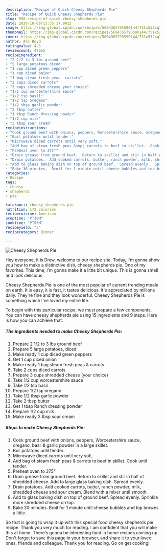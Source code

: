 ```yaml
---
description: "Recipe of Quick Cheesy Shepherds Pie"
title: "Recipe of Quick Cheesy Shepherds Pie"
slug: 998-recipe-of-quick-cheesy-shepherds-pie
date: 2020-10-05T11:56:17.841Z
image: https://img-global.cpcdn.com/recipes/5604365795590144/751x532cq70/cheesy-shepherds-pie-recipe-main-photo.jpg
thumbnail: https://img-global.cpcdn.com/recipes/5604365795590144/751x532cq70/cheesy-shepherds-pie-recipe-main-photo.jpg
cover: https://img-global.cpcdn.com/recipes/5604365795590144/751x532cq70/cheesy-shepherds-pie-recipe-main-photo.jpg
author: Ada Boyd
ratingvalue: 4.5
reviewcount: 47655
recipeingredient:
- "2 1/2 to 3 lbs ground beef"
- "5 large potatoes diced"
- "1 cup diced green peppers"
- "1 cup diced onion"
- "1 bag steam fresh peas  carrots"
- "2 cups diced carrots"
- "3 cups shredded cheese your choice"
- "1/2 cup worcestershire sauce"
- "1/2 tsp basil"
- "1/2 tsp oregano"
- "1/2 tbsp garlic powder"
- "2 tbsp butter"
- "1 tbsp Ranch dressing powder"
- "1/2 cup milk"
- "3 tbsp sour cream"
recipeinstructions:
- "Cook ground beef with onions, peppers, Worcestershire sauce, oregano, basil &amp; garlic powder in a large skillet."
- "Boil potatoes until tender."
- "Microwave diced carrots until very soft."
- "Add bag of steam fresh peas &amp; carrots to beef in skillet.  Cook until tender."
- "Preheat oven to 375°"
- "Drain grease from ground beef.  Return to skillet and stir in half of shredded cheese.  Add to large glass baking dish.  Spread evenly."
- "Drain potatoes.  Add cooked carrots, butter, ranch powder, milk, shredded cheese and sour cream.  Blend with a mixer until smooth."
- "Add to glass baking dish on top of ground beef.  Spread evenly.  Sprinkle more shredded cheese on top."
- "Bake 30 minutes.  Broil for 1 minute until cheese bubbles and top browns a little."
categories:
- Recipe
tags:
- cheesy
- shepherds
- pie

katakunci: cheesy shepherds pie 
nutrition: 172 calories
recipecuisine: American
preptime: "PT36M"
cooktime: "PT53M"
recipeyield: "3"
recipecategory: Dinner

---
```



![Cheesy Shepherds Pie](https://img-global.cpcdn.com/recipes/5604365795590144/751x532cq70/cheesy-shepherds-pie-recipe-main-photo.jpg)

Hey everyone, it is Drew, welcome to our recipe site. Today, I'm gonna show you how to make a distinctive dish, cheesy shepherds pie. One of my favorites. This time, I'm gonna make it a little bit unique. This is gonna smell and look delicious.

Cheesy Shepherds Pie is one of the most popular of current trending meals on earth. It is easy, it is fast, it tastes delicious. It's appreciated by millions daily. They're fine and they look wonderful. Cheesy Shepherds Pie is something which I've loved my entire life.




To begin with this particular recipe, we must prepare a few components. You can have cheesy shepherds pie using 15 ingredients and 9 steps. Here is how you can achieve that.

<!--inarticleads1-->

##### The ingredients needed to make Cheesy Shepherds Pie:

1. Prepare 2 1/2 to 3 lbs ground beef
1. Prepare 5 large potatoes, diced
1. Make ready 1 cup diced green peppers
1. Get 1 cup diced onion
1. Make ready 1 bag steam fresh peas &amp; carrots
1. Take 2 cups diced carrots
1. Prepare 3 cups shredded cheese (your choice)
1. Take 1/2 cup worcestershire sauce
1. Take 1/2 tsp basil
1. Prepare 1/2 tsp oregano
1. Take 1/2 tbsp garlic powder
1. Take 2 tbsp butter
1. Get 1 tbsp Ranch dressing powder
1. Prepare 1/2 cup milk
1. Make ready 3 tbsp sour cream




<!--inarticleads2-->

##### Steps to make Cheesy Shepherds Pie:

1. Cook ground beef with onions, peppers, Worcestershire sauce, oregano, basil &amp; garlic powder in a large skillet.
1. Boil potatoes until tender.
1. Microwave diced carrots until very soft.
1. Add bag of steam fresh peas &amp; carrots to beef in skillet.  Cook until tender.
1. Preheat oven to 375°
1. Drain grease from ground beef.  Return to skillet and stir in half of shredded cheese.  Add to large glass baking dish.  Spread evenly.
1. Drain potatoes.  Add cooked carrots, butter, ranch powder, milk, shredded cheese and sour cream.  Blend with a mixer until smooth.
1. Add to glass baking dish on top of ground beef.  Spread evenly.  Sprinkle more shredded cheese on top.
1. Bake 30 minutes.  Broil for 1 minute until cheese bubbles and top browns a little.




So that is going to wrap it up with this special food cheesy shepherds pie recipe. Thank you very much for reading. I am confident that you will make this at home. There's gonna be interesting food in home recipes coming up. Don't forget to save this page in your browser, and share it to your loved ones, friends and colleague. Thank you for reading. Go on get cooking!
